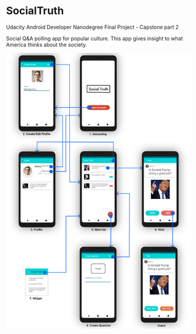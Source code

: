 # SocialTruth
 Udacity Android Developer Nanodegree Final Project - Capstone part 2
 
 Social Q&A polling app for popular culture.  This app gives insight to what America thinks about the society.  
 
 ![User Interface Mocks](https://github.com/youngk4u/SocialTruth/blob/master/Social%20Truth%20Layout.png)
